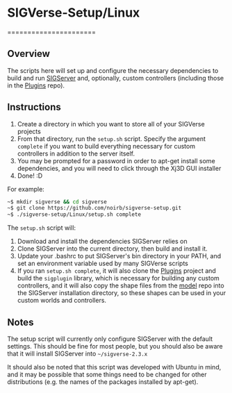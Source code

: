 # SIGVerse-Setup/Linux
======================

## Overview
The scripts here will set up and configure the necessary dependencies to build and run [SIGServer](https://github.com/noirb/sigverse-SIGServer) and, optionally, custom controllers (including those in the [Plugins](https://github.com/noirb/sigverse-plugin) repo).

## Instructions
1. Create a directory in which you want to store all of your SIGVerse projects
2. From that directory, run the `setup.sh` script. Specify the argument `complete` if you want to build everything necessary for custom controllers in addition to the server itself.
3. You may be prompted for a password in order to apt-get install some dependencies, and you will need to click through the Xj3D GUI installer
4. Done! :D

For example:
```bash
~$ mkdir sigverse && cd sigverse
~$ git clone https://github.com/noirb/sigverse-setup.git
~$ ./sigverse-setup/Linux/setup.sh complete
```

The `setup.sh` script will:

1. Download and install the dependencies SIGServer relies on
2. Clone SIGServer into the current directory, then build and install it.
3. Update your .bashrc to put SIGServer's bin directory in your PATH, and set an environment variable used by many SIGVerse scripts
4. If you ran `setup.sh complete`, it will also clone the [Plugins](https://github.com/noirb/sigverse-plugin) project and build the `sigplugin` library, which is necessary for building any custom controllers, and it will also copy the shape files from the [model](https://github.com/SIGVerse/model) repo into the SIGServer installation directory, so these shapes can be used in your custom worlds and controllers.

## Notes
The setup script will currently only configure SIGServer with the default settings. This should be fine for most people, but you should also be aware that it will install SIGServer into `~/sigverse-2.3.x`

It should also be noted that this script was developed with Ubuntu in mind, and it may be possible that some things need to be changed for other distributions (e.g. the names of the packages installed by apt-get).
